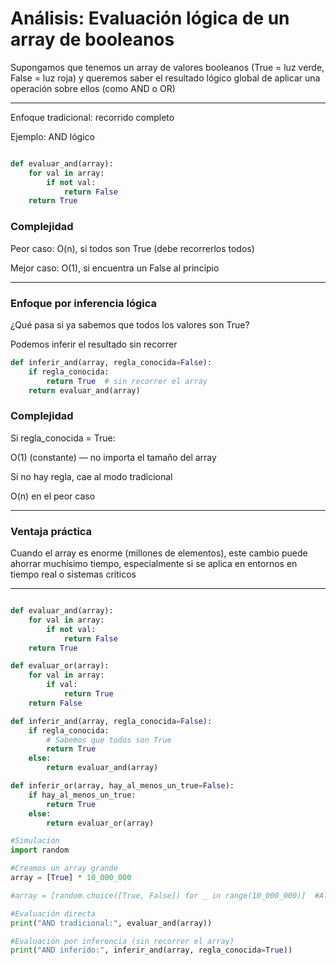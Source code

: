 # Análisis: Evaluación lógica de un array de booleanos

Supongamos que tenemos un array de valores booleanos (True = luz verde, False = luz roja) y queremos saber el resultado lógico global de aplicar una operación sobre ellos (como AND o OR)

---

Enfoque tradicional: recorrido completo

Ejemplo: AND lógico

```python

def evaluar_and(array):
    for val in array:
        if not val:
            return False
    return True
```

### Complejidad

Peor caso: O(n), si todos son True (debe recorrerlos todos)

Mejor caso: O(1), si encuentra un False al principio

---

### Enfoque por inferencia lógica

¿Qué pasa si ya sabemos que todos los valores son True?

Podemos inferir el resultado sin recorrer

```python
def inferir_and(array, regla_conocida=False):
    if regla_conocida:
        return True  # sin recorrer el array
    return evaluar_and(array)
```


### Complejidad

Si regla_conocida = True:

O(1) (constante) — no importa el tamaño del array

Si no hay regla, cae al modo tradicional

O(n) en el peor caso


---

### Ventaja práctica

Cuando el array es enorme (millones de elementos), este cambio puede ahorrar muchísimo tiempo, especialmente si se aplica en entornos en tiempo real o sistemas críticos

---


```python

def evaluar_and(array):
    for val in array:
        if not val:
            return False
    return True

def evaluar_or(array):
    for val in array:
        if val:
            return True
    return False

def inferir_and(array, regla_conocida=False):
    if regla_conocida:
        # Sabemos que todos son True
        return True
    else:
        return evaluar_and(array)

def inferir_or(array, hay_al_menos_un_true=False):
    if hay_al_menos_un_true:
        return True
    else:
        return evaluar_or(array)

#Simulación
import random

#Creamos un array grande
array = [True] * 10_000_000

#array = [random.choice([True, False]) for _ in range(10_000_000)]  #Alternativo usando random

#Evaluación directa
print("AND tradicional:", evaluar_and(array))

#Evaluación por inferencia (sin recorrer el array)
print("AND inferido:", inferir_and(array, regla_conocida=True))

```
